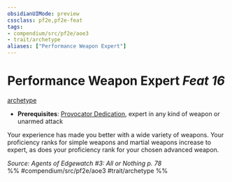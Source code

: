 ```yaml
---
obsidianUIMode: preview
cssclass: pf2e,pf2e-feat
tags:
- compendium/src/pf2e/aoe3
- trait/archetype
aliases: ["Performance Weapon Expert"]
---
```

# Performance Weapon Expert  *Feat 16*  
[archetype](rules/traits/archetype.md)  

- **Prerequisites**: [Provocator Dedication](compendium/feats/provocator-dedication-aoe3.md), expert in any kind of weapon or unarmed attack

Your experience has made you better with a wide variety of weapons. Your proficiency ranks for simple weapons and martial weapons increase to expert, as does your proficiency rank for your chosen advanced weapon.

*Source: Agents of Edgewatch #3: All or Nothing p. 78*  
%% #compendium/src/pf2e/aoe3 #trait/archetype %%